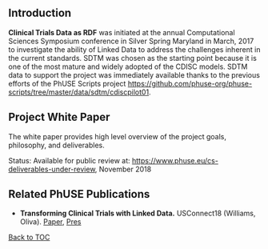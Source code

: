 Introduction
------------

**Clinical Trials Data as RDF** was initiated at the annual Computational Sciences Symposium conference in Silver Spring Maryland in March, 2017 to investigate the ability of Linked Data to address the challenges inherent in the current standards. SDTM was chosen as the starting point because it is one of the most mature and widely adopted of the CDISC models. SDTM data to support the project was immediately available thanks to the previous efforts of the PhUSE Scripts project <https://github.com/phuse-org/phuse-scripts/tree/master/data/sdtm/cdiscpilot01>.

Project White Paper
-------------------

The white paper provides high level overview of the project goals, philosophy, and deliverables.

Status: Available for public review at: <https://www.phuse.eu/cs-deliverables-under-review>, November 2018

Related PhUSE Publications
--------------------------

-   **Transforming Clinical Trials with Linked Data.** USConnect18 (Williams, Oliva). [Paper](http://phusewiki.org/docs/2018_US%20Connect18/TT%20STREAM%202/tt17%20final%20.pdf), [Pres](http://phusewiki.org/docs/2018_US%20Connect18/TT%20STREAM%202/tt17%20pres.pdf)

[Back to TOC](TableOfContent.md)
